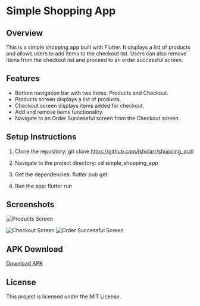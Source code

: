 # Simple Shopping App

## Overview
This is a simple shopping app built with Flutter. It displays a list of products and allows users to add items to the checkout list. Users can also remove items from the checkout list and proceed to an order successful screen.

## Features
- Bottom navigation bar with two items: Products and Checkout.
- Products screen displays a list of products.
- Checkout screen displays items added for checkout.
- Add and remove items functionality.
- Navigate to an Order Successful screen from the Checkout screen.

## Setup Instructions
1. Clone the repository:
git clone <https://github.com/Isholarr/shopping_mall>


2. Navigate to the project directory:
cd simple_shopping_app


3. Get the dependencies:
flutter pub get


4. Run the app:
flutter run



## Screenshots
![Products Screen]()

![Checkout Screen](screenshots/checkout_screen.png)
![Order Successful Screen](screenshots/order_successful_screen.png)

## APK Download
[Download APK](https://example.com/download)

## License
This project is licensed under the MIT License.